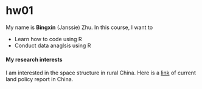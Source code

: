 
# hw01

My name is **Bingxin** (Janssie) Zhu. In this course, I  want to 

* Learn how to code using R
* Conduct data anaglsis using R 

#### My research interests 

I am  interested in the space structure in rural China. Here is a [link](https://www.landesa.org) of current land policy report in China. 







